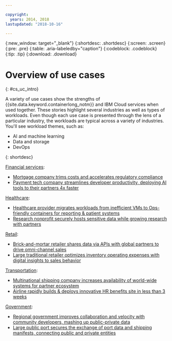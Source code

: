 ```yaml
---

copyright:
  years: 2014, 2018
lastupdated: "2018-10-16"

---
```


{:new_window: target="_blank"}
{:shortdesc: .shortdesc}
{:screen: .screen}
{:pre: .pre}
{:table: .aria-labeledby="caption"}
{:codeblock: .codeblock}
{:tip: .tip}
{:download: .download}




# Overview of use cases
{: #cs_uc_intro}

A variety of use cases show the strengths of {{site.data.keyword.containerlong_notm}} and IBM Cloud services when used together. These stories highlight several industries as well as types of workloads. Even though each use case is presented through the lens of a particular industry, the workloads are typical across a variety of industries. You'll see workload themes, such as:
* AI and machine learning
* Data and storage
* DevOps

{: shortdesc}

[Financial services](cs_uc_finance.html):
* [Mortgage company trims costs and accelerates regulatory compliance](cs_uc_finance.html#uc_mortgage)
* [Payment tech company streamlines developer productivity, deploying AI tools to their partners 4x faster](cs_uc_finance.html#uc_payment_tech)

[Healthcare](cs_uc_health.html):
* [Healthcare provider migrates workloads from inefficient VMs to Ops-friendly containers for reporting & patient systems](cs_uc_health.html#uc_migrate)
* [Research nonprofit securely hosts sensitive data while growing research with partners](cs_uc_health.html#uc_research)

[Retail](cs_uc_retail.html):
* [Brick-and-mortar retailer shares data via APIs with global partners to drive omni-channel sales](cs_uc_retail.html#uc_data-share)
* [Large traditional retailer optimizes inventory operating expenses with digital insights to sales behavior](cs_uc_retail.html#uc_grocer)

[Transportation](cs_uc_transport.html):
* [Multinational shipping company increases availability of world-wide systems for partner ecosystem](cs_uc_transport.html#uc_shipping)
* [Airline rapidly builds & deploys innovative HR benefits site in less than 3 weeks](cs_uc_transport.html#uc_airline)

[Government](cs_uc_gov.html):
* [Regional government improves collaboration and velocity with community developers, mashing up public-private data](cs_uc_gov.html#uc_data_mashup)
* [Large public port secures the exchange of port data and shipping manifests, connecting public and private entities](cs_uc_gov.html#uc_port)

